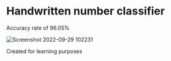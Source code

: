 # Handwritten number classifier

Accuracy rate of 96.05%

![Screenshot 2022-09-29 102231](https://user-images.githubusercontent.com/90492963/193086112-0e480c39-9de0-440b-954d-61438a329df1.png)

Created for learning purposes 
